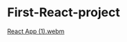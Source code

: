 # First-React-project

[React App (1).webm](https://user-images.githubusercontent.com/81295000/201531568-f0d58d0a-ec31-4e7a-bf4e-740fce8dd8a0.webm)
